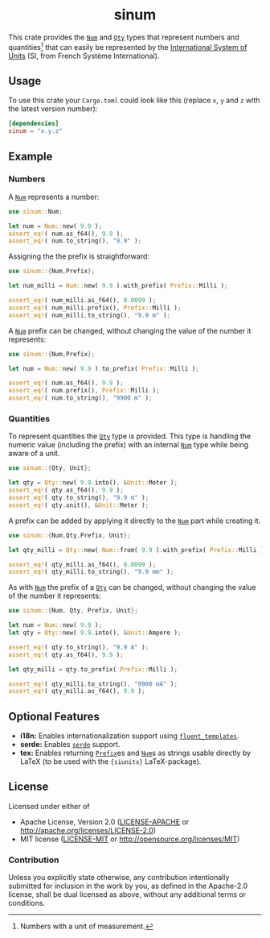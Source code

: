 <div align="center" class="rustdoc-hidden">

# sinum

</div>

This crate provides the [`Num`][] and [`Qty`][] types that represent numbers and quantities[^1] that can easily be represented by the [International System of Units][1] (SI, from French Système International).


## Usage

To use this crate your `Cargo.toml` could look like this (replace `x`, `y` and `z` with the latest version number):

```toml
[dependencies]
sinum = "x.y.z"
```


## Example

### Numbers

A [`Num`][] represents a number:
```rust
use sinum::Num;

let num = Num::new( 9.9 );
assert_eq!( num.as_f64(), 9.9 );
assert_eq!( num.to_string(), "9.9" );
```

Assigning the the prefix is straightforward:
```rust
use sinum::{Num,Prefix};

let num_milli = Num::new( 9.9 ).with_prefix( Prefix::Milli );

assert_eq!( num_milli.as_f64(), 0.0099 );
assert_eq!( num_milli.prefix(), Prefix::Milli );
assert_eq!( num_milli.to_string(), "9.9 m" );
```

A [`Num`][] prefix can be changed, without changing the value of the number it represents:
```rust
use sinum::{Num,Prefix};

let num = Num::new( 9.9 ).to_prefix( Prefix::Milli );

assert_eq!( num.as_f64(), 9.9 );
assert_eq!( num.prefix(), Prefix::Milli );
assert_eq!( num.to_string(), "9900 m" );
```


### Quantities

To represent quantities the [`Qty`][] type is provided. This type is handling the numeric value (including the prefix) with an internal [`Num`][] type while being aware of a unit.
```rust
use sinum::{Qty, Unit};

let qty = Qty::new( 9.9.into(), &Unit::Meter );
assert_eq!( qty.as_f64(), 9.9 );
assert_eq!( qty.to_string(), "9.9 m" );
assert_eq!( qty.unit(), &Unit::Meter );
```

A prefix can be added by applying it directly to the [`Num`][] part while creating it.
```rust
use sinum::{Num,Qty,Prefix, Unit};

let qty_milli = Qty::new( Num::from( 9.9 ).with_prefix( Prefix::Milli ), &Unit::Meter );

assert_eq!( qty_milli.as_f64(), 0.0099 );
assert_eq!( qty_milli.to_string(), "9.9 mm" );
```

As with [`Num`][] the prefix of a [`Qty`][] can be changed, without changing the value of the number it represents:
```rust
use sinum::{Num, Qty, Prefix, Unit};

let num = Num::new( 9.9 );
let qty = Qty::new( 9.9.into(), &Unit::Ampere );

assert_eq!( qty.to_string(), "9.9 A" );
assert_eq!( qty.as_f64(), 9.9 );

let qty_milli = qty.to_prefix( Prefix::Milli );

assert_eq!( qty_milli.to_string(), "9900 mA" );
assert_eq!( qty_milli.as_f64(), 9.9 );
```


## Optional Features

* **i18n:** Enables internationalization support using [`fluent_templates`][].
* **serde:** Enables [`serde`][] support.
* **tex:** Enables returning [`Prefix`][]es and [`Num`][]s as strings usable directly by LaTeX (to be used with the `{siunitx}` LaTeX-package).



## License

Licensed under either of

* Apache License, Version 2.0 ([LICENSE-APACHE][] or <http://apache.org/licenses/LICENSE-2.0>)
* MIT license ([LICENSE-MIT][] or <http://opensource.org/licenses/MIT>)


### Contribution

Unless you explicitly state otherwise, any contribution intentionally submitted for inclusion in the work by you, as defined in the Apache-2.0 license, shall be dual licensed as above, without any additional terms or conditions.


[^1]: Numbers with a unit of measurement.


[1]: https://www.bipm.org/documents/20126/41483022/SI-Brochure-9-EN.pdf
[`Num`]: https://docs.rs/sinum/latest/sinum/struct.Num.html
[`Prefix`]: https://docs.rs/sinum/latest/sinum/struct.Prefix.html
[`Qty`]: https://docs.rs/sinum/latest/sinum/struct.Qty.html
[`fluent_templates`]: https://docs.rs/fluent-templates/latest/fluent_templates/
[`serde`]: https://docs.rs/serde/latest/serde/
[LICENSE-APACHE]: LICENSE-APACHE
[LICENSE-MIT]: LICENSE-MIT
